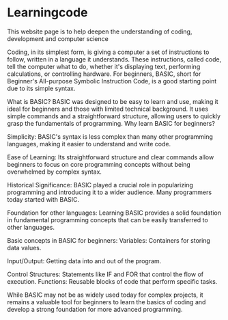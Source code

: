 # Learningcode
This website page is to help deepen the understanding of coding, development and computer science 


Coding, in its simplest form, is giving a computer a set of instructions to follow, written in a language it understands. These instructions, called code, tell the computer what to do, whether it's displaying text, performing calculations, or controlling hardware. For beginners, BASIC, short for Beginner's All-purpose Symbolic Instruction Code, is a good starting point due to its simple syntax. 



What is BASIC?
BASIC was designed to be easy to learn and use, making it ideal for beginners and those with limited technical background. It uses simple commands and a straightforward structure, allowing users to quickly grasp the fundamentals of programming. 
Why learn BASIC for beginners?



Simplicity:
BASIC's syntax is less complex than many other programming languages, making it easier to understand and write code.


Ease of Learning:
Its straightforward structure and clear commands allow beginners to focus on core programming concepts without being overwhelmed by complex syntax.

Historical Significance:
BASIC played a crucial role in popularizing programming and introducing it to a wider audience. Many programmers today started with BASIC.

Foundation for other languages:
Learning BASIC provides a solid foundation in fundamental programming concepts that can be easily transferred to other languages. 

Basic concepts in BASIC for beginners:
Variables: Containers for storing data values.

Input/Output: Getting data into and out of the program.

Control Structures: Statements like IF and FOR that control the flow of execution.
Functions: Reusable blocks of code that perform specific tasks. 

While BASIC may not be as widely used today for complex projects, it remains a valuable tool for beginners to learn the basics of coding and develop a strong foundation for more advanced programming. 
